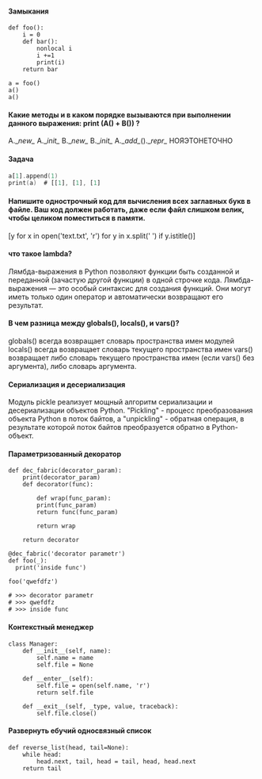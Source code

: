 #### Замыкания 
```
def foo():
    i = 0
    def bar():
        nonlocal i
        i +=1
        print(i)
    return bar

a = foo()
a()
a()
```

#### Какие методы и в каком порядке вызываются при выполнении данного выражения: print (A() + B()) ?
A.\__new\__
A.\__init\__
B.\__new\__
B.\__init\__
A.\__add\__().\__repr\__
НОЯЭТОНЕТОЧНО

#### Задача
```a = [[]]*3
a[1].append(1)
print(a)  # [[1], [1], [1]
```

#### Напишите однострочный код для вычисления всех заглавных букв в файле. Ваш код должен работать, даже если файл слишком велик, чтобы целиком поместиться в памяти.
[y for x in open('text.txt', 'r') for y in x.split(' ') if y.istitle()]

#### что такое lambda?
Лямбда-выражения в Python позволяют функции быть созданной и переданной (зачастую другой функции) в одной строчке кода. Лямбда-выражения — это особый синтаксис для создания функций. Они могут иметь только один оператор и автоматически возвращают его результат.

#### В чем разница между globals(), locals(), и vars()?
globals() всегда возвращает словарь пространства имен модулей
locals() всегда возвращает словарь текущего пространства имен
vars() возвращает либо словарь текущего пространства имен (если vars() без аргумента), либо словарь аргумента.

#### Сериализация и десериализация
Модуль pickle реализует мощный алгоритм сериализации и десериализации объектов Python. "Pickling" - процесс преобразования объекта Python в поток байтов, а "unpickling" - обратная операция, в результате которой поток байтов преобразуется обратно в Python-объект.

#### Параметризованный декоратор
```
def dec_fabric(decorator_param):
    print(decorator_param)
    def decorator(func):
  
        def wrap(func_param):
        print(func_param)
        return func(func_param)
  
        return wrap
  
    return decorator

@dec_fabric('decorator parametr')
def foo(_):
  print('inside func')

foo('qwefdfz')

# >>> decorator parametr
# >>> qwefdfz
# >>> inside func
```

#### Контекстный менеджер
```
class Manager:
	def __init__(self, name):
		self.name = name
		self.file = None
	
	def __enter__(self):
		self.file = open(self.name, 'r')
		return self.file
	
	def __exit__(self, _type, value, traceback):
		self.file.close()
```

#### Развернуть ебучий односвязный список
```
def reverse_list(head, tail=None):
    while head:
        head.next, tail, head = tail, head, head.next
    return tail
```

